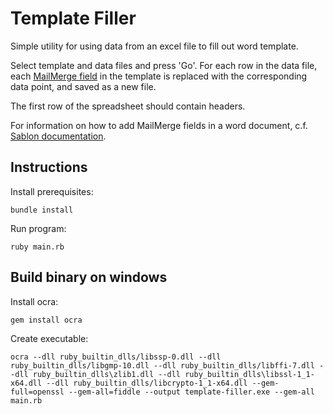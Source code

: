 # Template Filler

Simple utility for using data from an excel file to fill out word template.

Select template and data files and press 'Go'. For each row in the data file,
each [MailMerge field](https://en.wikipedia.org/wiki/Mail_merge) in the
template is replaced with the corresponding data point, and saved as a new
file.

The first row of the spreadsheet should contain headers.

For information on how to add MailMerge fields in a word document, c.f. [Sablon
documentation](https://github.com/senny/sablon/blob/master/misc/TEMPLATE.md).

## Instructions
Install prerequisites:

```
bundle install
```
Run program:
```
ruby main.rb
```

## Build binary on windows
Install ocra:

```
gem install ocra

```

Create executable:

```
ocra --dll ruby_builtin_dlls/libssp-0.dll --dll ruby_builtin_dlls/libgmp-10.dll --dll ruby_builtin_dlls/libffi-7.dll --dll ruby_builtin_dlls\zlib1.dll --dll ruby_builtin_dlls\libssl-1_1-x64.dll --dll ruby_builtin_dlls/libcrypto-1_1-x64.dll --gem-full=openssl --gem-all=fiddle --output template-filler.exe --gem-all main.rb
```

